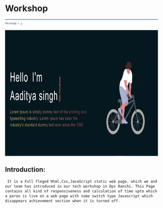 # Workshop
<img src="https://github.com/AADITYA-SINGH497/PortFolio-ver.124/blob/master/main.png" width="900" height="450"/>
</br>

## Introduction:
     It is a Full fleged Html,Css,JavaScript static web page. which we and our team has introduced in our tech workshop in Dps Ranchi. This Page contains all kind of responsiveness and calculation of time upto which a peron is live on a web page with some switch type Javascript which disappears achievement section when it is turned off. 
